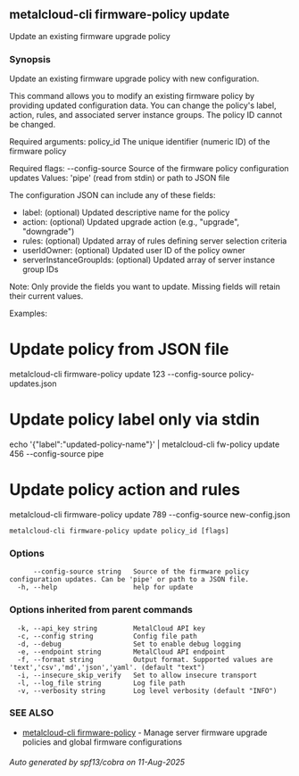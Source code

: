 ## metalcloud-cli firmware-policy update

Update an existing firmware upgrade policy

### Synopsis

Update an existing firmware upgrade policy with new configuration.

This command allows you to modify an existing firmware policy by providing
updated configuration data. You can change the policy's label, action, rules,
and associated server instance groups. The policy ID cannot be changed.

Required arguments:
  policy_id               The unique identifier (numeric ID) of the firmware policy

Required flags:
  --config-source         Source of the firmware policy configuration updates
                          Values: 'pipe' (read from stdin) or path to JSON file

The configuration JSON can include any of these fields:
  - label: (optional) Updated descriptive name for the policy
  - action: (optional) Updated upgrade action (e.g., "upgrade", "downgrade") 
  - rules: (optional) Updated array of rules defining server selection criteria
  - userIdOwner: (optional) Updated user ID of the policy owner
  - serverInstanceGroupIds: (optional) Updated array of server instance group IDs

Note: Only provide the fields you want to update. Missing fields will retain
their current values.

Examples:
  # Update policy from JSON file
  metalcloud-cli firmware-policy update 123 --config-source policy-updates.json
  
  # Update policy label only via stdin
  echo '{"label":"updated-policy-name"}' | metalcloud-cli fw-policy update 456 --config-source pipe
  
  # Update policy action and rules
  metalcloud-cli firmware-policy update 789 --config-source new-config.json

```
metalcloud-cli firmware-policy update policy_id [flags]
```

### Options

```
      --config-source string   Source of the firmware policy configuration updates. Can be 'pipe' or path to a JSON file.
  -h, --help                   help for update
```

### Options inherited from parent commands

```
  -k, --api_key string         MetalCloud API key
  -c, --config string          Config file path
  -d, --debug                  Set to enable debug logging
  -e, --endpoint string        MetalCloud API endpoint
  -f, --format string          Output format. Supported values are 'text','csv','md','json','yaml'. (default "text")
  -i, --insecure_skip_verify   Set to allow insecure transport
  -l, --log_file string        Log file path
  -v, --verbosity string       Log level verbosity (default "INFO")
```

### SEE ALSO

* [metalcloud-cli firmware-policy](metalcloud-cli_firmware-policy.md)	 - Manage server firmware upgrade policies and global firmware configurations

###### Auto generated by spf13/cobra on 11-Aug-2025

